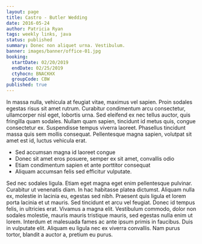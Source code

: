 ```yaml
---
layout: page
title: Castro - Butler Wedding
date: 2016-05-24
author: Patricia Ryan
tags: weekly links, java
status: published
summary: Donec non aliquet urna. Vestibulum.
banner: images/banner/office-01.jpg
booking:
  startDate: 02/20/2019
  endDate: 02/25/2019
  ctyhocn: BNACKHX
  groupCode: CBW
published: true
---
```

In massa nulla, vehicula at feugiat vitae, maximus vel sapien. Proin sodales egestas risus sit amet rutrum. Curabitur condimentum arcu consectetur, ullamcorper nisl eget, lobortis urna. Sed eleifend ex nec tellus auctor, quis fringilla quam sodales. Nullam quam sapien, tincidunt id metus quis, congue consectetur ex. Suspendisse tempus viverra laoreet. Phasellus tincidunt massa quis sem mollis consequat. Pellentesque magna sapien, volutpat sit amet est id, luctus vehicula erat.

* Sed accumsan magna id laoreet congue
* Donec sit amet eros posuere, semper ex sit amet, convallis odio
* Etiam condimentum sapien et ante porttitor consequat
* Aliquam accumsan felis sed efficitur vulputate.

Sed nec sodales ligula. Etiam eget magna eget enim pellentesque pulvinar. Curabitur ut venenatis diam. In hac habitasse platea dictumst. Aliquam nulla ex, molestie in lacinia eu, egestas sed nibh. Praesent quis ligula et lorem porta lacinia et ut mauris. Sed tincidunt et arcu vel feugiat. Donec id tempus felis, in ultricies erat. Vivamus a magna elit. Vestibulum commodo, dolor non sodales molestie, mauris mauris tristique mauris, sed egestas nulla enim ut lorem. Interdum et malesuada fames ac ante ipsum primis in faucibus. Duis in vulputate elit. Aliquam eu ligula nec ex viverra convallis. Nam purus tortor, blandit a auctor a, pretium eu purus.
